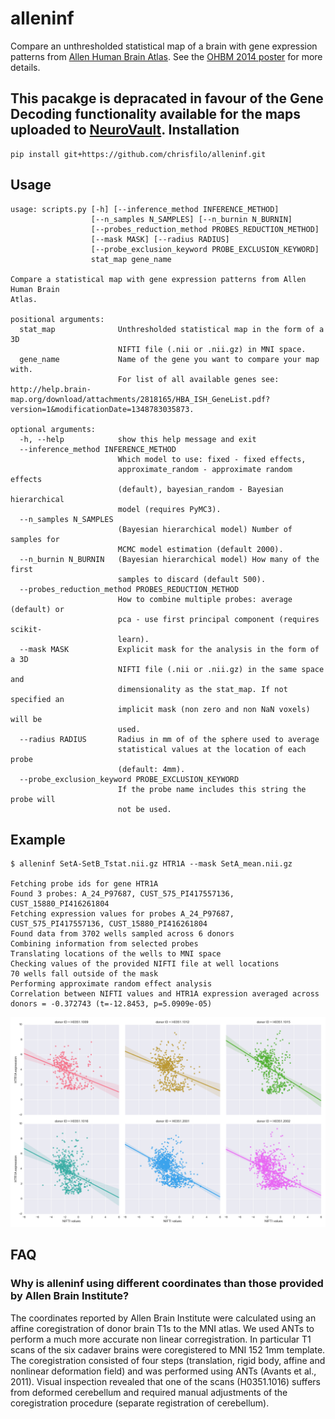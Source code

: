 alleninf
========

Compare an unthresholded statistical map of a brain with gene expression patterns from [Allen Human Brain Atlas](http://human.brain-map.org/). See the [OHBM 2014 poster](http://f1000research.com/posters/1097120) for more details.

**This pacakge is depracated** in favour of the Gene Decoding functionality available for the maps uploaded to [NeuroVault](http://NeuroVault.org).
Installation
------------

    pip install git+https://github.com/chrisfilo/alleninf.git

Usage
-----


	usage: scripts.py [-h] [--inference_method INFERENCE_METHOD]
	                  [--n_samples N_SAMPLES] [--n_burnin N_BURNIN]
	                  [--probes_reduction_method PROBES_REDUCTION_METHOD]
	                  [--mask MASK] [--radius RADIUS]
	                  [--probe_exclusion_keyword PROBE_EXCLUSION_KEYWORD]
	                  stat_map gene_name
	
	Compare a statistical map with gene expression patterns from Allen Human Brain
	Atlas.
	
	positional arguments:
	  stat_map              Unthresholded statistical map in the form of a 3D
	                        NIFTI file (.nii or .nii.gz) in MNI space.
	  gene_name             Name of the gene you want to compare your map with.
	                        For list of all available genes see: http://help.brain-map.org/download/attachments/2818165/HBA_ISH_GeneList.pdf?version=1&modificationDate=1348783035873.
	
	optional arguments:
	  -h, --help            show this help message and exit
	  --inference_method INFERENCE_METHOD
	                        Which model to use: fixed - fixed effects,
	                        approximate_random - approximate random effects
	                        (default), bayesian_random - Bayesian hierarchical
	                        model (requires PyMC3).
	  --n_samples N_SAMPLES
	                        (Bayesian hierarchical model) Number of samples for
	                        MCMC model estimation (default 2000).
	  --n_burnin N_BURNIN   (Bayesian hierarchical model) How many of the first
	                        samples to discard (default 500).
	  --probes_reduction_method PROBES_REDUCTION_METHOD
	                        How to combine multiple probes: average (default) or
	                        pca - use first principal component (requires scikit-
	                        learn).
	  --mask MASK           Explicit mask for the analysis in the form of a 3D
	                        NIFTI file (.nii or .nii.gz) in the same space and
	                        dimensionality as the stat_map. If not specified an
	                        implicit mask (non zero and non NaN voxels) will be
	                        used.
	  --radius RADIUS       Radius in mm of of the sphere used to average
	                        statistical values at the location of each probe
	                        (default: 4mm).
	  --probe_exclusion_keyword PROBE_EXCLUSION_KEYWORD
	                        If the probe name includes this string the probe will
	                        not be used.


Example
-------

    $ alleninf SetA-SetB_Tstat.nii.gz HTR1A --mask SetA_mean.nii.gz

    Fetching probe ids for gene HTR1A
    Found 3 probes: A_24_P97687, CUST_575_PI417557136, CUST_15880_PI416261804
    Fetching expression values for probes A_24_P97687, CUST_575_PI417557136, CUST_15880_PI416261804
    Found data from 3702 wells sampled across 6 donors
    Combining information from selected probes
    Translating locations of the wells to MNI space
    Checking values of the provided NIFTI file at well locations
    70 wells fall outside of the mask
    Performing approximate random effect analysis
    Correlation between NIFTI values and HTR1A expression averaged across donors = -0.372743 (t=-12.8453, p=5.0909e-05)
    
![alt tag](random_all_subjects.png)

FAQ
---

### Why is alleninf using different coordinates than those provided by Allen Brain Institute? ###
The coordinates reported by Allen Brain Institute were calculated using an affine coregistration of donor brain T1s to the MNI atlas. We used ANTs to perform a much more accurate non linear corregistration.
In particular T1 scans of the six cadaver brains were coregistered to MNI 152 1mm template. 
The coregistration consisted of four steps (translation, rigid body, affine and 
nonlinear deformation field) and was performed using ANTs (Avants et al., 
2011). Visual inspection revealed that one of the scans (H0351.1016) suffers 
from deformed cerebellum and required manual adjustments of the 
coregistration procedure (separate registration of cerebellum).
